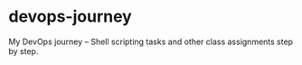 # devops-journey
My DevOps journey – Shell scripting tasks and other class assignments step by step.
